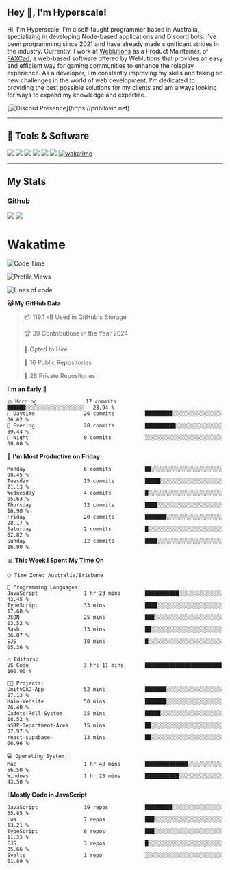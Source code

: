 ## Hey 👋, I'm Hyperscale!

Hi, I'm Hyperscale! I'm a self-taught programmer based in Australia, specializing in developing Node-based applications and Discord bots. I've been programming since 2021 and have already made significant strides in the industry. Currently, I work at [Weblutions](https://weblutions.com) as a Product Maintainer, of [FAXCad](https://weblutions.com/store/faxcad), a web-based software offered by Weblutions that provides an easy and efficient way for gaming communities to enhance the roleplay experience. As a developer, I'm constantly improving my skills and taking on new challenges in the world of web development. I'm dedicated to providing the best possible solutions for my clients and am always looking for ways to expand my knowledge and expertise.

[![Discord Presence](https://lanyard.cnrad.dev/api/906061699562475581?=idleMessage=:Just%Chillin%With%My%Kangaroo!)](https://pribilovic.net)

<p align="center">
<a href="https://github.com/Hyperscale1">
</a>
</p>

---
## 🔧 Tools & Software
![](https://img.shields.io/badge/HTML5-E34F26?style=for-the-badge&logo=html5&logoColor=white) ![](https://img.shields.io/badge/CSS3-1572B6?style=for-the-badge&logo=css3&logoColor=white) ![](https://img.shields.io/badge/MySQL-005C84?style=for-the-badge&logo=mysql&logoColor=white) ![](https://img.shields.io/badge/Ubuntu-E95420?style=for-the-badge&logo=ubuntu&logoColor=white) ![](https://img.shields.io/badge/JavaScript-F7DF1E?style=for-the-badge&logo=javascript&logoColor=black) ![](	https://img.shields.io/badge/Node.js-43853D?style=for-the-badge&logo=node.js&logoColor=white) [![wakatime](https://wakatime.com/badge/user/6e098b16-30e8-493e-bf77-598fafbb912d.svg?style=for-the-badge)](https://wakatime.com/@6e098b16-30e8-493e-bf77-598fafbb912d)


---
## My Stats

### Github
![](https://github-readme-stats.vercel.app/api?username=Hyperscale1&theme=blue-green)
![](https://github-readme-stats.vercel.app/api/top-langs/?username=Hyperscale1&theme=blue-green)

# Wakatime
<!--START_SECTION:waka-->
![Code Time](http://img.shields.io/badge/Code%20Time-696%20hrs%2031%20mins-blue)

![Profile Views](http://img.shields.io/badge/Profile%20Views-0-blue)

![Lines of code](https://img.shields.io/badge/From%20Hello%20World%20I%27ve%20Written-221.6%20thousand%20lines%20of%20code-blue)

**🐱 My GitHub Data** 

> 📦 119.1 kB Used in GitHub's Storage 
 > 
> 🏆 39 Contributions in the Year 2024
 > 
> 💼 Opted to Hire
 > 
> 📜 16 Public Repositories 
 > 
> 🔑 28 Private Repositories 
 > 
**I'm an Early 🐤** 

```text
🌞 Morning                17 commits          ██████░░░░░░░░░░░░░░░░░░░   23.94 % 
🌆 Daytime                26 commits          █████████░░░░░░░░░░░░░░░░   36.62 % 
🌃 Evening                28 commits          ██████████░░░░░░░░░░░░░░░   39.44 % 
🌙 Night                  0 commits           ░░░░░░░░░░░░░░░░░░░░░░░░░   00.00 % 
```
📅 **I'm Most Productive on Friday** 

```text
Monday                   6 commits           ██░░░░░░░░░░░░░░░░░░░░░░░   08.45 % 
Tuesday                  15 commits          █████░░░░░░░░░░░░░░░░░░░░   21.13 % 
Wednesday                4 commits           █░░░░░░░░░░░░░░░░░░░░░░░░   05.63 % 
Thursday                 12 commits          ████░░░░░░░░░░░░░░░░░░░░░   16.90 % 
Friday                   20 commits          ███████░░░░░░░░░░░░░░░░░░   28.17 % 
Saturday                 2 commits           █░░░░░░░░░░░░░░░░░░░░░░░░   02.82 % 
Sunday                   12 commits          ████░░░░░░░░░░░░░░░░░░░░░   16.90 % 
```


📊 **This Week I Spent My Time On** 

```text
🕑︎ Time Zone: Australia/Brisbane

💬 Programming Languages: 
JavaScript               1 hr 23 mins        ███████████░░░░░░░░░░░░░░   43.45 % 
TypeScript               33 mins             ████░░░░░░░░░░░░░░░░░░░░░   17.68 % 
JSON                     25 mins             ███░░░░░░░░░░░░░░░░░░░░░░   13.52 % 
Bash                     13 mins             ██░░░░░░░░░░░░░░░░░░░░░░░   06.87 % 
EJS                      10 mins             █░░░░░░░░░░░░░░░░░░░░░░░░   05.36 % 

🔥 Editors: 
VS Code                  3 hrs 11 mins       █████████████████████████   100.00 % 

🐱‍💻 Projects: 
UnityCAD-App             52 mins             ███████░░░░░░░░░░░░░░░░░░   27.13 % 
Main-Website             50 mins             ███████░░░░░░░░░░░░░░░░░░   26.40 % 
Cadets-Roll-System       35 mins             █████░░░░░░░░░░░░░░░░░░░░   18.52 % 
NSRP-Department-Area     15 mins             ██░░░░░░░░░░░░░░░░░░░░░░░   07.97 % 
react-supabase-          13 mins             ██░░░░░░░░░░░░░░░░░░░░░░░   06.96 % 

💻 Operating System: 
Mac                      1 hr 48 mins        ██████████████░░░░░░░░░░░   56.50 % 
Windows                  1 hr 23 mins        ███████████░░░░░░░░░░░░░░   43.50 % 
```

**I Mostly Code in JavaScript** 

```text
JavaScript               19 repos            █████████░░░░░░░░░░░░░░░░   35.85 % 
Lua                      7 repos             ███░░░░░░░░░░░░░░░░░░░░░░   13.21 % 
TypeScript               6 repos             ███░░░░░░░░░░░░░░░░░░░░░░   11.32 % 
EJS                      3 repos             █░░░░░░░░░░░░░░░░░░░░░░░░   05.66 % 
Svelte                   1 repo              ░░░░░░░░░░░░░░░░░░░░░░░░░   01.89 % 
```




<!--END_SECTION:waka-->